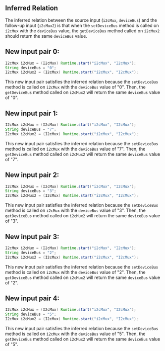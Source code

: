 ## Inferred Relation
The inferred relation between the source input (`i2cMux`, `deviceBus`) and the follow-up input (`i2cMux2`) is that when the `setDeviceBus` method is called on `i2cMux` with the `deviceBus` value, the `getDeviceBus` method called on `i2cMux2` should return the same `deviceBus` value.

## New input pair 0:
```java
I2cMux i2cMux = (I2cMux) Runtime.start("i2cMux", "I2cMux");
String deviceBus = "0";
I2cMux i2cMux2 = (I2cMux) Runtime.start("i2cMux", "I2cMux");
```
This new input pair satisfies the inferred relation because the `setDeviceBus` method is called on `i2cMux` with the `deviceBus` value of "0". Then, the `getDeviceBus` method called on `i2cMux2` will return the same `deviceBus` value of "0".

## New input pair 1:
```java
I2cMux i2cMux = (I2cMux) Runtime.start("i2cMux", "I2cMux");
String deviceBus = "7";
I2cMux i2cMux2 = (I2cMux) Runtime.start("i2cMux", "I2cMux");
```
This new input pair satisfies the inferred relation because the `setDeviceBus` method is called on `i2cMux` with the `deviceBus` value of "7". Then, the `getDeviceBus` method called on `i2cMux2` will return the same `deviceBus` value of "7".

## New input pair 2:
```java
I2cMux i2cMux = (I2cMux) Runtime.start("i2cMux", "I2cMux");
String deviceBus = "3";
I2cMux i2cMux2 = (I2cMux) Runtime.start("i2cMux", "I2cMux");
```
This new input pair satisfies the inferred relation because the `setDeviceBus` method is called on `i2cMux` with the `deviceBus` value of "3". Then, the `getDeviceBus` method called on `i2cMux2` will return the same `deviceBus` value of "3".

## New input pair 3:
```java
I2cMux i2cMux = (I2cMux) Runtime.start("i2cMux", "I2cMux");
String deviceBus = "2";
I2cMux i2cMux2 = (I2cMux) Runtime.start("i2cMux", "I2cMux");
```
This new input pair satisfies the inferred relation because the `setDeviceBus` method is called on `i2cMux` with the `deviceBus` value of "2". Then, the `getDeviceBus` method called on `i2cMux2` will return the same `deviceBus` value of "2".

## New input pair 4:
```java
I2cMux i2cMux = (I2cMux) Runtime.start("i2cMux", "I2cMux");
String deviceBus = "5";
I2cMux i2cMux2 = (I2cMux) Runtime.start("i2cMux", "I2cMux");
```
This new input pair satisfies the inferred relation because the `setDeviceBus` method is called on `i2cMux` with the `deviceBus` value of "5". Then, the `getDeviceBus` method called on `i2cMux2` will return the same `deviceBus` value of "5".